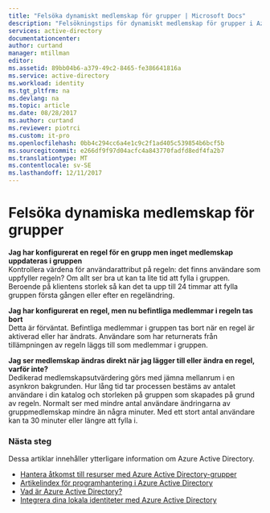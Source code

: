 ```yaml
---
title: "Felsöka dynamiskt medlemskap för grupper | Microsoft Docs"
description: "Felsökningstips för dynamiskt medlemskap för grupper i Azure AD."
services: active-directory
documentationcenter: 
author: curtand
manager: mtillman
editor: 
ms.assetid: 89bb04b6-a379-49c2-8465-fe386641816a
ms.service: active-directory
ms.workload: identity
ms.tgt_pltfrm: na
ms.devlang: na
ms.topic: article
ms.date: 08/28/2017
ms.author: curtand
ms.reviewer: piotrci
ms.custom: it-pro
ms.openlocfilehash: 0bb4c294cc6a4e1c9c2f1ad405c539854b6bcf5b
ms.sourcegitcommit: e266df9f97d04acfc4a843770fadfd8edf4fa2b7
ms.translationtype: MT
ms.contentlocale: sv-SE
ms.lasthandoff: 12/11/2017
---
```

# <a name="troubleshooting-dynamic-memberships-for-groups"></a>Felsöka dynamiska medlemskap för grupper
**Jag har konfigurerat en regel för en grupp men inget medlemskap uppdateras i gruppen**<br/>Kontrollera värdena för användarattribut på regeln: det finns användare som uppfyller regeln? Om allt ser bra ut kan ta lite tid att fylla i gruppen. Beroende på klientens storlek så kan det ta upp till 24 timmar att fylla gruppen första gången eller efter en regeländring.

**Jag har konfigurerat en regel, men nu befintliga medlemmar i regeln tas bort**<br/>Detta är förväntat. Befintliga medlemmar i gruppen tas bort när en regel är aktiverad eller har ändrats. Användare som har returnerats från tillämpningen av regeln läggs till som medlemmar i gruppen.     

**Jag ser medlemskap ändras direkt när jag lägger till eller ändra en regel, varför inte?**<br/>Dedikerad medlemskapsutvärdering görs med jämna mellanrum i en asynkron bakgrunden. Hur lång tid tar processen bestäms av antalet användare i din katalog och storleken på gruppen som skapades på grund av regeln. Normalt ser med mindre antal användare ändringarna av gruppmedlemskap mindre än några minuter. Med ett stort antal användare kan ta 30 minuter eller längre att fylla i.

### <a name="next-steps"></a>Nästa steg
Dessa artiklar innehåller ytterligare information om Azure Active Directory.

* [Hantera åtkomst till resurser med Azure Active Directory-grupper](active-directory-manage-groups.md)
* [Artikelindex för programhantering i Azure Active Directory](active-directory-apps-index.md)
* [Vad är Azure Active Directory?](active-directory-whatis.md)
* [Integrera dina lokala identiteter med Azure Active Directory](active-directory-aadconnect.md)
